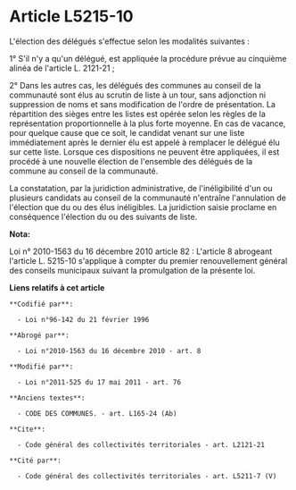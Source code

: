 # Article L5215-10

L'élection des délégués s'effectue selon les modalités suivantes : 

1° S'il n'y a qu'un délégué, est appliquée la procédure prévue au cinquième  alinéa de l'article L. 2121-21 ; 

2° Dans les autres cas, les délégués des communes au conseil de la communauté sont élus au scrutin de liste à un tour, sans
adjonction ni suppression de noms et sans modification de l'ordre de présentation. La répartition des sièges entre les listes
est opérée selon les règles de la représentation proportionnelle à la plus forte moyenne. En cas de vacance, pour quelque
cause que ce soit, le candidat venant sur une liste immédiatement après le dernier élu est appelé à remplacer le délégué élu
sur cette liste. Lorsque ces dispositions ne peuvent être appliquées, il est procédé à une nouvelle élection de l'ensemble
des délégués de la commune au conseil de la communauté. 

La constatation, par la juridiction administrative, de l'inéligibilité d'un ou plusieurs candidats au conseil de la
communauté n'entraîne l'annulation de l'élection que du ou des élus inéligibles. La juridiction saisie proclame en
conséquence l'élection du ou des suivants de liste.

**Nota:**

Loi n° 2010-1563 du 16 décembre 2010 article 82 : L'article 8 abrogeant l'article L. 5215-10 s'applique à compter du premier
renouvellement général des conseils municipaux suivant la promulgation de la présente loi.

**Liens relatifs à cet article**

	**Codifié par**:

	  - Loi n°96-142 du 21 février 1996

	**Abrogé par**:

	  - Loi n°2010-1563 du 16 décembre 2010 - art. 8

	**Modifié par**:

	  - Loi n°2011-525 du 17 mai 2011 - art. 76

	**Anciens textes**:

	  - CODE DES COMMUNES. - art. L165-24 (Ab)

	**Cite**:

	  - Code général des collectivités territoriales - art. L2121-21

	**Cité par**:

	  - Code général des collectivités territoriales - art. L5211-7 (V)
